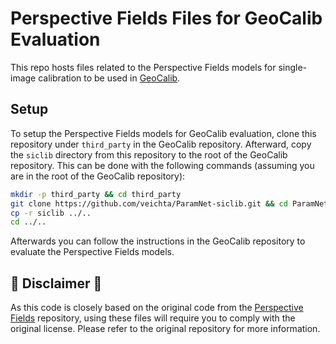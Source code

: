 # Perspective Fields Files for GeoCalib Evaluation

This repo hosts files related to the Perspective Fields models for single-image calibration to be used in [GeoCalib](https://github.com/cvg/GeoCalib).

## Setup

To setup the Perspective Fields models for GeoCalib evaluation, clone this repository under `third_party` in the GeoCalib repository. Afterward, copy the `siclib` directory from this repository to the root of the GeoCalib repository. This can be done with the following commands (assuming you are in the root of the GeoCalib repository):

```bash
mkdir -p third_party && cd third_party
git clone https://github.com/veichta/ParamNet-siclib.git && cd ParamNet-siclib
cp -r siclib ../..
cd ../..
```

Afterwards you can follow the instructions in the GeoCalib repository to evaluate the Perspective Fields models.

## 🚨 Disclaimer 🚨

As this code is closely based on the original code from the [Perspective Fields](https://github.com/jinlinyi/PerspectiveFields) repository, using these files will require you to comply with the original license. Please refer to the original repository for more information.
